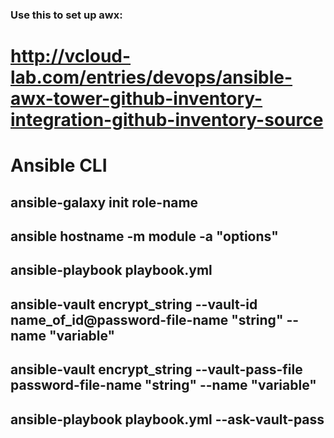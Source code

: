 ### Use this to set up awx: 
# http://vcloud-lab.com/entries/devops/ansible-awx-tower-github-inventory-integration-github-inventory-source

# Ansible CLI 

## ansible-galaxy init role-name

## ansible hostname -m module -a "options"

## ansible-playbook playbook.yml

## ansible-vault encrypt_string --vault-id name_of_id@password-file-name "string" --name "variable"

## ansible-vault encrypt_string --vault-pass-file password-file-name "string" --name "variable"

## ansible-playbook playbook.yml --ask-vault-pass
